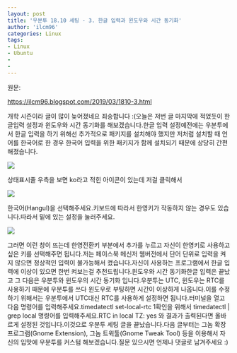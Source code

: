 ```yaml
---
layout: post
title: '우분투 18.10 세팅 - 3. 한글 입력과 윈도우와 시간 동기화'
author: 'ilcm96'
categories: Linux
tags:
- Linux
- Ubuntu
-
- 
---
```



<script> location.href='https://cafe.naver.com/develoid/855289' ; </script>

<p>원문: </p>
<a href="https://ilcm96.blogspot.com/2019/03/1810-3.html">https://ilcm96.blogspot.com/2019/03/1810-3.html</a><p>개학 시즌이라 글이 많이 늦어졌네요 죄송합니다 :(오늘은 저번 글 마지막에 적었듯이 한글입력 설정과 윈도우와 시간 동기화를 해보겠습니다.한글 입력 설정예전에는 우분투에서 한글 입력을 하기 위해선 추가적으로 패키지를 설치해야 했지만 저처럼 설치할 때 언어를 한국어로 한 경우 한국어 입력을 위한 패키지가 함께 설치되기 때문에 상당히 간편해졌습니다.</p>
<img src="https://cafeptthumb-phinf.pstatic.net/MjAxOTAzMDFfNDgg/MDAxNTUxNDQ3ODAxMjc5.97KraB8k-X8KsGOzzk0Sh5tbVEufvV1pvAvXYIgxGpYg.5L7gpTPcIltHd8CjsXHnWkZ68dQVj3enyDah5CvWe88g.PNG.cube903/%EC%8A%A4%ED%81%AC%EB%A6%B0%EC%83%B7%2C_2019-03-01_16-12-18.png?type=w740"><p>상태표시줄 우측을 보면 ko라고 적힌 아이콘이 있는데 저걸 클릭해서</p>
<img src="https://cafeptthumb-phinf.pstatic.net/MjAxOTAzMDFfMjQ3/MDAxNTUxNDQ3ODAxMDE1.2DoXX-xcraBE3WPcU0yzB69dAv2omFjfltDP-RGpgMUg.AQghNsj3akSoU1joi8x5MA8l2-C5p1fI1AfmQUKELfgg.PNG.cube903/%EC%8A%A4%ED%81%AC%EB%A6%B0%EC%83%B7%2C_2019-03-01_16-18-01.png?type=w740"><p>한국어(Hangul)을 선택해주세요.키보드에 따라서 한영키가 작동하지 않는 경우도 있습니다.따라서 밑에 있는 설정을 눌러주세요.</p>
<img src="https://cafeptthumb-phinf.pstatic.net/MjAxOTAzMDFfNjkg/MDAxNTUxNDQ3ODAxNDcx.IbhQ8mYTbfctDyn9mEFc9e_8m0t4NKB6bsGajptnBC8g.GVTHnYnIVZIJhmgU9WxgbtCQ5955F6OHfb45fSF9u0Ug.PNG.cube903/%EC%8A%A4%ED%81%AC%EB%A6%B0%EC%83%B7%2C_2019-03-01_16-19-45.png?type=w740"><p>그러면 이런 창이 뜨는데 한영전환키 부분에서 추가를 누르고 자신이 한영키로 사용하고 싶은 키를 선택해주면 됩니다.저는 페이스북 메신저 웹버전에서 단어 단위로 입력을 켜지 않으면 정상적인 입력이 불가능해서 켰습니다.자신이 사용하는 프로그램에서 한글 입력에 이상이 있으면 한번 켜보는걸 추천드립니다.윈도우와 시간 동기화한글 입력은 끝났고 그 다음은 우분투와 윈도우의 시간 동기화 입니다.우분투는 UTC, 윈도우는 RTC를 사용하기 때문에 우분투를 쓰다 윈도우로 부팅하면 시간이 이상하게 나옵니다.이를 수정하기 위해서는 우분투에서 UTC대신 RTC를 사용하게 설정하면 됩니다.터미널을 열고 다음 명령어를 입력해주세요.timedatectl set-local-rtc 1확인을 위해서 timedatectl | grep local 명령어를 입력해주세요.RTC in local TZ: yes 와 결과가 출력된다면 올바르게 설정된 것입니다.이것으로 우분투 세팅 글을 끝났습니다.다음 글부터는 그놈 확장프로그램(Gnome Extension), 그놈 트윅툴(Gnome Tweak Tool) 등을 이용해서 자신의 입맛에 우분투를 커스텀 해보겠습니다.질문 있으시면 언제나 댓글로 남겨주세요 :)</p>

